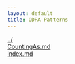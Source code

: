 ```yaml
---
layout: default
title: ODPA Patterns
---
```

  
[../](../)  
[CountingAs.md](./CountingAs.md)  
[index.md](./index.md)  

